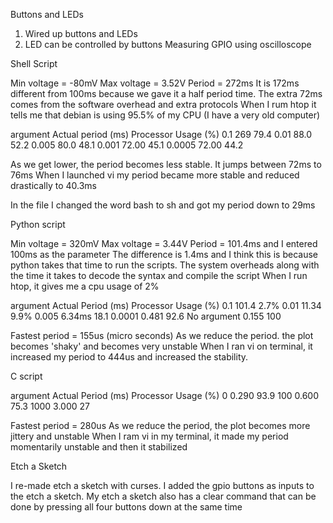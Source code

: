 Buttons and LEDs
1. Wired up buttons and LEDs
2. LED can be controlled by buttons
Measuring GPIO using oscilloscope

Shell Script

Min voltage = -80mV	Max voltage = 3.52V
Period = 272ms
It is 172ms different from 100ms because we gave it a half period time. The extra 72ms comes from the software overhead and extra protocols
When I rum htop it tells me that debian is using 95.5% of my CPU (I have a very old computer)

argument	Actual period (ms)		Processor Usage (%)
0.1         269                     79.4
0.01        88.0                    52.2
0.005       80.0                    48.1
0.001       72.00                   45.1
0.0005      72.00                   44.2

As we get lower, the period becomes less stable. It jumps between 72ms to 76ms
When I launched vi my period became more stable and reduced drastically to 40.3ms

In the file I changed the word bash to sh and got my period down to 29ms

Python script

Min voltage = 320mV     Max voltage = 3.44V
Period = 101.4ms and I entered 100ms as the parameter
The difference is 1.4ms and I think this is because python takes that time to run the scripts. The system overheads along with the time it takes to decode the syntax and compile the script
When I run htop, it gives me a cpu usage of 2%

argument            Actual Period (ms)      Processor Usage (%)
0.1                 101.4                   2.7%
0.01                11.34                   9.9%
0.005               6.34ms                  18.1
0.0001              0.481                   92.6
No argument         0.155                   100


Fastest period = 155us (micro seconds)
As we reduce the period. the plot becomes 'shaky' and becomes very unstable
When I ran vi on terminal, it increased my period to 444us and increased the stability.

C script

argument            Actual Period (ms)      Processor Usage (%)
0                   0.290                   93.9
100                 0.600                   75.3
1000                3.000                   27

Fastest period = 280us
As we reduce the period, the plot becomes more jittery and unstable
When I ram vi in my terminal, it made my period momentarily unstable and then it stabilized 

Etch a Sketch

I re-made etch a sketch with curses. I added the gpio buttons as inputs to the etch a sketch. 
My etch a sketch also has a clear command that can be done by pressing all four buttons down at the same time

